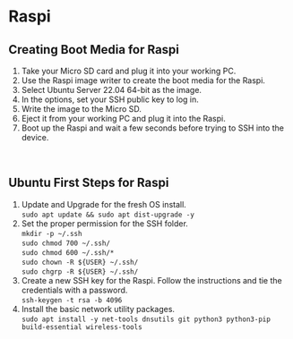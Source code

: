 # Raspi
## Creating Boot Media for Raspi
1. Take your Micro SD card and plug it into your working PC. 
2. Use the Raspi image writer to create the boot media for the Raspi. 
3. Select Ubuntu Server 22.04 64-bit as the image.
4. In the options, set your SSH public key to log in.
5. Write the image to the Micro SD.
6. Eject it from your working PC and plug it into the Raspi.
7. Boot up the Raspi and wait a few seconds before trying to SSH into the device.
<br>

## Ubuntu First Steps for Raspi
1. Update and Upgrade for the fresh OS install.  
	`sudo apt update && sudo apt dist-upgrade -y`
3. Set the proper permission for the SSH folder.  
	`mkdir -p ~/.ssh`  
	`sudo chmod 700 ~/.ssh/`  
	`sudo chmod 600 ~/.ssh/*`  
	`sudo chown -R ${USER} ~/.ssh/`  
	`sudo chgrp -R ${USER} ~/.ssh/`
4. Create a new SSH key for the Raspi. Follow the instructions and tie the credentials with a password.  
	`ssh-keygen -t rsa -b 4096`
6. Install the basic network utility packages.  
	`sudo apt install -y net-tools dnsutils git python3 python3-pip build-essential wireless-tools`